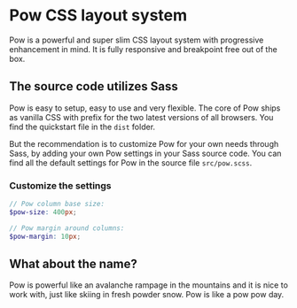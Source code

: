 # Pow CSS layout system

Pow is a powerful and super slim CSS layout system with progressive enhancement in mind. It is fully responsive and breakpoint free out of the box.

## The source code utilizes Sass

Pow is easy to setup, easy to use and very flexible. The core of Pow ships as vanilla CSS with prefix for the two latest versions of all browsers. You find the quickstart file in the `dist` folder.

But the recommendation is to customize Pow for your own needs through Sass, by adding your own Pow settings in your Sass source code. You can find all the default settings for Pow in the source file `src/pow.scss`.


### Customize the settings

```scss
// Pow column base size:
$pow-size: 400px;

// Pow margin around columns:
$pow-margin: 10px;
```

## What about the name?

Pow is powerful like an avalanche rampage in the mountains and it is nice to work with, just like skiing in fresh powder snow. Pow is like a pow pow day.
